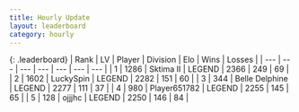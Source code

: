 ```yaml
---
title: Hourly Update
layout: leaderboard
category: hourly
---
```


{: .leaderboard}
| Rank | LV | Player | Division | Elo | Wins | Losses |
| --- | --- | --- | --- | --- | --- | --- |
| <span data-change="0">1</span> | 1286 | <span title="ID: 402846">Sktima II</span> | LEGEND | <span data-change="0">2366</span> | <span data-change="0">249</span> | <span data-change="0">69</span> |
| <span data-change="1">2</span> | 1602 | <span title="ID: 498412">LuckySpin</span> | LEGEND | <span data-change="8">2282</span> | <span data-change="1">151</span> | <span data-change="0">60</span> |
| <span data-change="-1">3</span> | 344 | <span title="ID: 725085">Belle Delphine</span> | LEGEND | <span data-change="-7">2277</span> | <span data-change="1">111</span> | <span data-change="1">37</span> |
| <span data-change="0">4</span> | 980 | <span title="ID: 651782">Player651782</span> | LEGEND | <span data-change="0">2255</span> | <span data-change="0">145</span> | <span data-change="0">65</span> |
| <span data-change="0">5</span> | 128 | <span title="ID: 555425">ojjjhc</span> | LEGEND | <span data-change="0">2250</span> | <span data-change="0">146</span> | <span data-change="0">84</span> |
